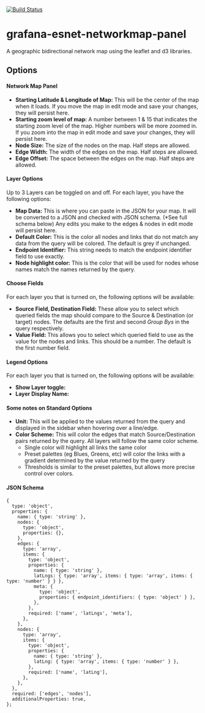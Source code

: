 [![Build Status](https://api.travis-ci.com/esnet/grafana-esnet-networkmap-panel.svg?branch=main)](https://app.travis-ci.com/github/esnet/grafana-esnet-networkmap-panel)

# grafana-esnet-networkmap-panel
A geographic bidirectional network map using the leaflet and d3 libraries.

## Options
#### Network Map Panel
- **Starting Latitude & Longitude of Map:** This will be the center of the map when it loads.  If you move the map in edit mode and save your changes, they will persist here.
- **Starting zoom level of map:** A number between 1 & 15 that indicates the starting zoom level of the map. Higher numbers will be more zoomed in. If you zoom into the map in edit mode and save your changes, they will persist here.
- **Node Size:** The size of the nodes on the map.  Half steps are allowed.
- **Edge Width:** The width of the edges on the map.  Half steps are allowed.
- **Edge Offset:** The space between the edges on the map.  Half steps are allowed.

#### Layer Options
Up to 3 Layers can be toggled on and off.  For each layer, you have the following options:
- **Map Data:** This is where you can paste in the JSON for your map.  It will be converted to a JSON and checked with JSON schema. (*See full schema below)
Any edits you make to the edges & nodes in edit mode will persist here.
- **Default Color:** This is the color all nodes and links that do not match any data from the query will be colored.  The default is grey if unchanged.
- **Endpoint Identifier:** This string needs to match the endpoint identifier field to use exactly.
- **Node highlight color:** This is the color that will be used for nodes whose names match the names returned by the query.


#### Choose Fields
For each layer you that is turned on, the following options will be available:
- **Source Field, Destination Field:** These allow you to select which queried fields the map should compare to the Source & Destination (or target) nodes.  The defaults are the first and second *Group Bys* in the query respectively.
- **Value Field:** This allows you to select which queried field to use as the value for the nodes and links.  This should be a number.  The default is the first number field.

#### Legend Options
For each layer you that is turned on, the following options will be available:
- **Show Layer toggle:**
- **Layer Display Name:**

#### Some notes on Standard Options
- **Unit:** This will be applied to the values returned from the query and displayed in the sidebar when hovering over a line/edge.
- **Color Scheme:** This will color the edges that match Source/Destination pairs returned by the query.  All layers will follow the same color scheme.
  - Single color will highlight all links the same color 
  - Preset palettes (eg Blues, Greens, etc) will color the links with a gradient determined by the value returned by the query
  - Thresholds is similar to the preset palettes, but allows more precise control over colors.


#### JSON Schema
```
{
  type: 'object',
  properties: {
    name: { type: 'string' },
    nodes: {
      type: 'object',
      properties: {},
    },
    edges: {
      type: 'array',
      items: {
        type: 'object',
        properties: {
          name: { type: 'string' },
          latLngs: { type: 'array', items: { type: 'array', items: { type: 'number' } } },
          meta: {
            type: 'object',
            properties: { endpoint_identifiers: { type: 'object' } },
          },
        },
        required: ['name', 'latLngs', 'meta'],
      },
    },
    nodes: {
      type: 'array',
      items: {
        type: 'object',
        properties: {
          name: { type: 'string' },
          latLng: { type: 'array', items: { type: 'number' } },
        },
        required: ['name', 'latLng'],
      },
    },
  },
  required: ['edges', 'nodes'],
  additionalProperties: true,
};
```

